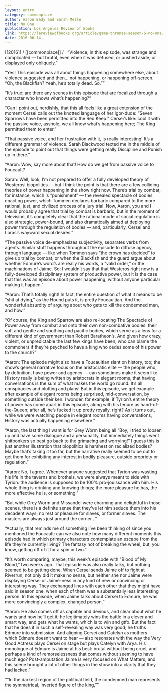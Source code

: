 ```yaml
---
layout: entry
category: commonplace
author: Aaron Bady and Sarah Mesle
title: No One
publication: Los Angeles Review of Books
link: https://lareviewofbooks.org/article/game-thrones-season-6-no-one/
date: 2016-06-14
---
```


[[2016]] / [[commonplace]] / 
 
“Violence, in this episode, was strange and complicated — but brutal, even when it was defused, or pushed aside, or displayed only obliquely.”

“Yes! This episode was all about things happening somewhere else, about violence suggested and then… not happening, or happening off-screen. “Oh, the Blackfish? Yeah, he’s totally dead. So.””

“It’s true: are there any scenes in this episode that are focalized through a character who knows what’s happening?”

“Can I point out, nerdishly, that this all feels like a great extension of the moment Cersei calls out the knotted language of her Igor-dude: “Seven Sparrows have been permitted into the Red Keep.” Cersei’s like: cool it with the passive voice, asshole, we all know what’s happening here; The King permitted them to enter.”

“That passive voice, and her frustration with it, is really interesting! It’s a different grammar of violence. Sarah Blackwood texted me in the middle of the episode to point out that things were getting really Discipline and Punish up in there.”

“Aaron: Wow, say more about that! How do we get from passive voice to Foucault?

Sarah: Well, look, I’m not prepared to offer a fully developed theory of Westerosi biopolitics — but I think the point is that there are a few colliding theories of power happening in the show right now. There’s trial by combat, for instance, which is “punishment” — the revealed spectacle of bodies enacting power, which Tommen declares barbaric compared to the more rational, just, and civilized process of a jury trial. Now, Aaron, you and I would probably agree that trial by combat is barbaric, but in the moment of television, it’s completely clear that the rational mode of social regulation is also strategic, power-bound, and also dramatically aimed at deploying power through the regulation of bodies — and, particularly, Cersei and Loras’s wayward sexual desires.”

“The passive voice de-emphasizes subjectivity, separates verbs from agents. Similar stuff happens throughout the episode to diffuse agency, through language — like when Tommen says “the crown has decided” to give up trial by combat, or when the Blackfish and the guard argue about whether Edmure’s word’s are really his words, a “valid order,” or the machinations of Jaime. So: I wouldn’t say that that Westeros right now is a fully-developed disciplinary system of productive power, but it is the case that this was an episode about power happening, without anyone particular making it happen.”

“Aaron: That’s totally right! In fact, the entire question of what it means to be “shit at dying,” as the Hound puts it, is pretty Foucaultian. And the wonderful absurdity of arguing about who gets to kill the condemned men, and how.”

“Of course, the King and Sparrow are also re-locating The Spectacle of Power away from combat and onto their own non-combative bodies: their soft and gentle and soothing and pacific bodies, which serve as a lens for a different kind of government than Robert Baratheon’s. And given how crazy, violent, or unpredictable the last few kings have been, who can blame the commoners if they’re psyched to have a king who cedes some of his power to the church?”

“Aaron: The episode might also have a Foucaultian slant on history, too; the show’s general narrative focus on the aristocratic elite — the people who, by definition, have power and agency — can sometimes make it seem like History really is being written by aristocrats in elegant rooms, that having conversations is the sum of what makes the world go round. It’s all conspiracies and plotting and plans! But in this episode, we get example after example of elegant rooms being surprised, mid-conversation, by something outside their ken. I wonder, for example, if Tyrion’s entire theory of power has come apart in this episode, along with his tenure as hand-of-the-Queen; after all, he’s fucked it up pretty royally, right? As it turns out, while we were watching people in elegant rooms having conversations, History was actually happening elsewhere.”

“Aaron, the last thing I want is for Grey Worm being all “Boy, I tried to loosen up and have some dialogue and a personality, but immediately things went shitbonkers so best go back to the grimacing and worrying!” I guess this is just another illustration that biopolitics is harshest on racialized bodies? Maybe that’s taking it too far, but the narrative really seemed to be out to get them for exhibiting any interest in bodily pleasure, outside propriety or regulation.”

“Aaron: No, I agree. Whenever anyone suggested that Tyrion was wasting his life in the taverns and brothels, we were always meant to side with Tyrion: the audience is supposed to be 100% pro-jouissance with him. His whole thing is drinking and knowing things; the more pleasure he has, the more effective he is, or something.”

“But while Grey Worm and Missandei were charming and delightful in those scenes, there is a definite sense that they’ve let him seduce them into his decadent ways; no rest or pleasure for slaves, or former slaves. The masters are always just around the corner…”

“Actually, that reminds me of something I’ve been thinking of since you mentioned the Foucault: can we also note how many different moments this episode had in which primary characters contemplate an escape from the life they’re currently living? The fantasy not of breaking the wheel, but, you know, getting off of it for a spin or two.”

“It’s worth comparing, maybe, this week’s episode with “Blood of My Blood,” two weeks ago. That episode was also really talky, but nothing seemed to be getting done. When Cersei sends Jaime off to fight at Riverrun, not only did it make no sense, but neither she nor Jaime were displaying Cersei or Jaime-ness in any kind of new or convincing or interesting way. They exchanged lines with each other that they might have said in season one, when each of them was a substantially less interesting person. In this episode, when Jaime talks about Cersei to Edmure, he was more convincingly a complex, changed person.”

“Aaron: He also comes off as capable and devious, and clear about what he wants and how he’ll get it; he legitimately wins the battle in a clever and smart way, and gets what he wants, which is to win and gtfo. But the fact that he does it in such a self-revealing way was very good; he truths Edmure into submission. And aligning Cersei and Catelyn as mothers — which Edmure doesn’t want to hear — also resonates with the way the Very Good Actress plays Cersei on stage but plays Catelyn with Arya. His monologue at Edmure is Jaime at his best: brutal without being cruel, and perhaps a kind of remorselessness that comes without seeming to have much ego? Post-amputation Jaime is very focused on What Matters, and this scene brought a lot of other things in the show into a clarity that they had lacked.”

““In the darkest region of the political field, the condemned man represents the symmetrical, inverted figure of the king,””
